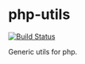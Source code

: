 php-utils
=========

[![Build Status](https://travis-ci.org/tacoberu/php-utils.svg?branch=master)](https://travis-ci.org/tacoberu/php-utils)

Generic utils for php.
